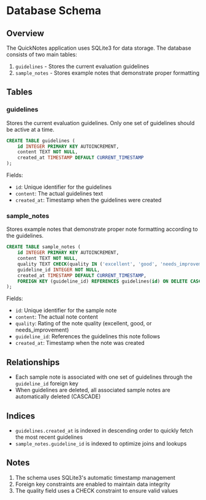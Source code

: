 # Database Schema

## Overview
The QuickNotes application uses SQLite3 for data storage. The database consists of two main tables:
1. `guidelines` - Stores the current evaluation guidelines
2. `sample_notes` - Stores example notes that demonstrate proper formatting

## Tables

### guidelines
Stores the current evaluation guidelines. Only one set of guidelines should be active at a time.

```sql
CREATE TABLE guidelines (
    id INTEGER PRIMARY KEY AUTOINCREMENT,
    content TEXT NOT NULL,
    created_at TIMESTAMP DEFAULT CURRENT_TIMESTAMP
);
```

Fields:
- `id`: Unique identifier for the guidelines
- `content`: The actual guidelines text
- `created_at`: Timestamp when the guidelines were created

### sample_notes
Stores example notes that demonstrate proper note formatting according to the guidelines.

```sql
CREATE TABLE sample_notes (
    id INTEGER PRIMARY KEY AUTOINCREMENT,
    content TEXT NOT NULL,
    quality TEXT CHECK(quality IN ('excellent', 'good', 'needs_improvement')) NOT NULL,
    guideline_id INTEGER NOT NULL,
    created_at TIMESTAMP DEFAULT CURRENT_TIMESTAMP,
    FOREIGN KEY (guideline_id) REFERENCES guidelines(id) ON DELETE CASCADE
);
```

Fields:
- `id`: Unique identifier for the sample note
- `content`: The actual note content
- `quality`: Rating of the note quality (excellent, good, or needs_improvement)
- `guideline_id`: References the guidelines this note follows
- `created_at`: Timestamp when the note was created

## Relationships
- Each sample note is associated with one set of guidelines through the `guideline_id` foreign key
- When guidelines are deleted, all associated sample notes are automatically deleted (CASCADE)

## Indices
- `guidelines.created_at` is indexed in descending order to quickly fetch the most recent guidelines
- `sample_notes.guideline_id` is indexed to optimize joins and lookups

## Notes
1. The schema uses SQLite3's automatic timestamp management
2. Foreign key constraints are enabled to maintain data integrity
3. The quality field uses a CHECK constraint to ensure valid values

